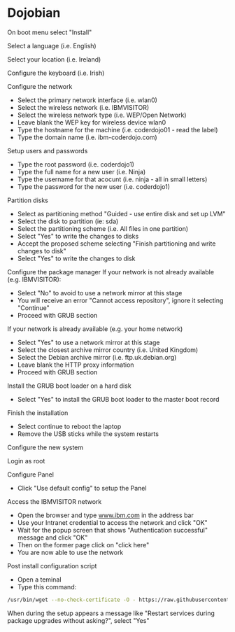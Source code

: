 # Dojobian


On boot menu select "Install"

Select a language (i.e. English)

Select your location (i.e. Ireland)

Configure the keyboard (i.e. Irish)

Configure the network
-  Select the primary network interface (i.e. wlan0)
-  Select the wireless network (i.e. IBMVISITOR)
-  Select the wireless network type (i.e. WEP/Open Network)
-  Leave blank the WEP key for wireless device wlan0
-  Type the hostname for the machine (i.e. coderdojo01 - read the label)
-  Type the domain name (i.e. ibm-coderdojo.com)

Setup users and passwords
-  Type the root password (i.e. coderdojo1)
-  Type the full name for a new user (i.e. Ninja)
-  Type the username for that acocunt (i.e. ninja - all in small letters)
-  Type the password for the new user (i.e. coderdojo1)

Partition disks
-  Select as partitioning method "Guided - use entire disk and set up LVM"
-  Select the disk to partition (ie: sda)
-  Select the partitioning scheme (i.e. All files in one partition)
-  Select "Yes" to write the changes to disks
-  Accept the proposed scheme selecting "Finish partitioning and write changes to disk"
-  Select "Yes" to write the changes to disk

Configure the package manager
If your network is not already available (e.g. IBMVISITOR):
-  Select "No" to avoid to use a network mirror at this stage
-  You will receive an error "Cannot access repository", ignore it selecting "Continue"
-  Proceed with GRUB section

If your network is already available (e.g. your home network)
-  Select "Yes" to use a network mirror at this stage
-  Select the closest archive mirror country (i.e. United Kingdom)
-  Select the Debian archive mirror (i.e. ftp.uk.debian.org)
-  Leave blank the HTTP proxy information
-  Proceed with GRUB section

Install the GRUB boot loader on a hard disk
-  Select "Yes" to install the GRUB boot loader to the master boot record

Finish the installation
-  Select continue to reboot the laptop
-  Remove the USB sticks while the system restarts


Configure the new system

Login as root

Configure Panel
-  Click "Use default config" to setup the Panel

Access the IBMVISITOR network
-  Open the browser and type www.ibm.com in the address bar
-  Use your Intranet credential to access the network and click "OK"
-  Wait for the popup screen that shows "Authentication successful" message and click "OK"
-  Then on the former page click on "click here"
-  You are now able to use the network

Post install configuration script
-  Open a teminal
-  Type this command:
```bash
/usr/bin/wget --no-check-certificate -O - https://raw.githubusercontent.com/ibm-coderdojo/Dojobian/master/DojobianSystemSetup.sh | /bin/bash
```
When during the setup appears a message like "Restart services during package upgrades without asking?", select "Yes"
